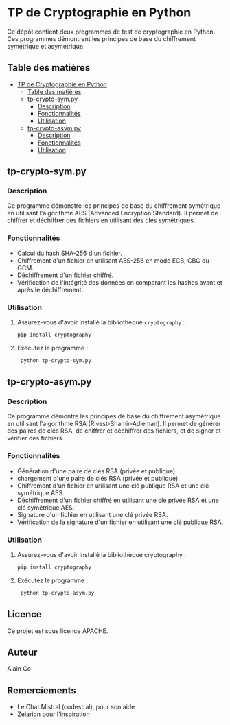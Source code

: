 # TP de Cryptographie en Python

Ce dépôt contient deux programmes de test de cryptographie en Python. Ces programmes démontrent les principes de base du chiffrement symétrique et asymétrique.

## Table des matières

- [TP de Cryptographie en Python](#tp-de-cryptographie-en-python)
  - [Table des matières](#table-des-matières)
  - [tp-crypto-sym.py](#tp-crypto-sympy)
    - [Description](#description)
    - [Fonctionnalités](#fonctionnalités)
    - [Utilisation](#utilisation)
  - [tp-crypto-asym.py](#tp-crypto-asympy)
    - [Description](#description-1)
    - [Fonctionnalités](#fonctionnalités-1)
    - [Utilisation](#utilisation-1)

## tp-crypto-sym.py

### Description

Ce programme démonstre les principes de base du chiffrement symétrique en utilisant l'algorithme AES (Advanced Encryption Standard). Il permet de chiffrer et déchiffrer des fichiers en utilisant des clés symétriques.

### Fonctionnalités

- Calcul du hash SHA-256 d'un fichier.
- Chiffrement d'un fichier en utilisant AES-256 en mode ECB, CBC ou GCM.
- Déchiffrement d'un fichier chiffré.
- Vérification de l'intégrité des données en comparant les hashes avant et après le déchiffrement.

### Utilisation

1. Assurez-vous d'avoir installé la bibliothèque `cryptography` :

   ```bash
   pip install cryptography

2. Exécutez le programme :

   ```bash
    python tp-crypto-sym.py

## tp-crypto-asym.py

### Description

Ce programme démontre les principes de base du chiffrement asymétrique en utilisant l'algorithme RSA (Rivest-Shamir-Adleman). Il permet de générer des paires de clés RSA, de chiffrer et déchiffrer des fichiers, et de signer et vérifier des fichiers.

### Fonctionnalités

- Génération d'une paire de clés RSA (privée et publique).
- chargement d'une paire de clés RSA (privée et publique).
- Chiffrement d'un fichier en utilisant une clé publique RSA et une clé symétrique AES.
- Déchiffrement d'un fichier chiffré en utilisant une clé privée RSA et une clé symétrique AES.
- Signature d'un fichier en utilisant une clé privée RSA.
- Vérification de la signature d'un fichier en utilisant une clé publique RSA.

### Utilisation

1. Assurez-vous d'avoir installé la bibliothèque cryptography :

    ```bash
    pip install cryptography

2. Exécutez le programme :

   ```bash
    python tp-crypto-asym.py

## Licence

Ce projet est sous licence APACHE.

## Auteur

Alain Co

## Remerciements

- Le Chat Mistral (codestral), pour son aide
- Zelarion pour l'inspiration
